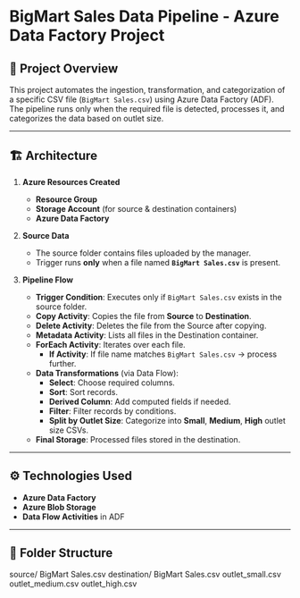 

# BigMart Sales Data Pipeline - Azure Data Factory Project

## 📌 Project Overview
This project automates the ingestion, transformation, and categorization of a specific CSV file (`BigMart Sales.csv`) using Azure Data Factory (ADF).  
The pipeline runs only when the required file is detected, processes it, and categorizes the data based on outlet size.

---

## 🏗 Architecture
1. **Azure Resources Created**
   - **Resource Group**
   - **Storage Account** (for source & destination containers)
   - **Azure Data Factory**

2. **Source Data**
   - The source folder contains files uploaded by the manager.
   - Trigger runs **only** when a file named **`BigMart Sales.csv`** is present.

3. **Pipeline Flow**
   - **Trigger Condition**: Executes only if `BigMart Sales.csv` exists in the source folder.
   - **Copy Activity**: Copies the file from **Source** to **Destination**.
   - **Delete Activity**: Deletes the file from the Source after copying.
   - **Metadata Activity**: Lists all files in the Destination container.
   - **ForEach Activity**: Iterates over each file.
     - **If Activity**: If file name matches `BigMart Sales.csv` → process further.
   - **Data Transformations** (via Data Flow):
     - **Select**: Choose required columns.
     - **Sort**: Sort records.
     - **Derived Column**: Add computed fields if needed.
     - **Filter**: Filter records by conditions.
     - **Split by Outlet Size**: Categorize into **Small**, **Medium**, **High** outlet size CSVs.
   - **Final Storage**: Processed files stored in the destination.

---

## ⚙ Technologies Used
- **Azure Data Factory**
- **Azure Blob Storage**
- **Data Flow Activities** in ADF

---

## 📂 Folder Structure
source/
BigMart Sales.csv
destination/
BigMart Sales.csv
outlet_small.csv
outlet_medium.csv
outlet_high.csv
